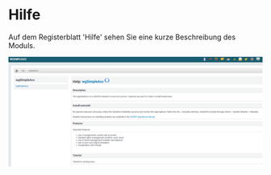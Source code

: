 # Hilfe

Auf dem Registerblatt 'Hilfe' sehen Sie eine kurze Beschreibung des Moduls.

![Hilfe](../../.gitbook/assets/de/admin_help.png)


